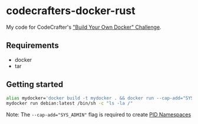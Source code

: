 # codecrafters-docker-rust
My code for CodeCrafter's ["Build Your Own Docker" Challenge](https://codecrafters.io/challenges/docker).

## Requirements
- docker
- tar

## Getting started
```sh
alias mydocker='docker build -t mydocker . && docker run --cap-add="SYS_ADMIN" mydocker'
mydocker run debian:latest /bin/sh -c "ls -la /"
```

Note: The `--cap-add="SYS_ADMIN"` flag is required to create
[PID Namespaces](https://man7.org/linux/man-pages/man7/pid_namespaces.7.html)
